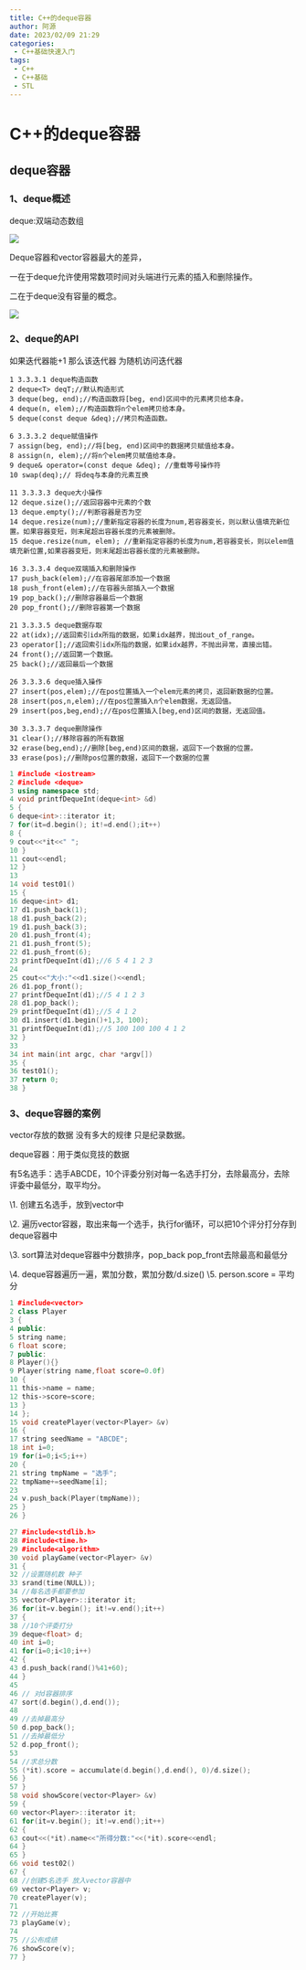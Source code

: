 ```yaml
---
title: C++的deque容器
author: 阿源
date: 2023/02/09 21:29
categories:
 - C++基础快速入门
tags:
 - C++
 - C++基础
 - STL
---
```

# C++的deque容器
## deque容器

### 1、deque概述

deque:双端动态数组

![](https://cdn.staticaly.com/gh/clint-sfy/blogcdn@master/img/c_plus/STL4.png)

Deque容器和vector容器最大的差异，

一在于deque允许使用常数项时间对头端进行元素的插入和删除操作。

二在于deque没有容量的概念。

![](https://cdn.staticaly.com/gh/clint-sfy/blogcdn@master/img/c_plus/STL5.png)

### 2、deque的API

如果迭代器能+1 那么该迭代器 为随机访问迭代器

```
1 3.3.3.1 deque构造函数
2 deque<T> deqT;//默认构造形式
3 deque(beg, end);//构造函数将[beg, end)区间中的元素拷贝给本身。
4 deque(n, elem);//构造函数将n个elem拷贝给本身。
5 deque(const deque &deq);//拷贝构造函数。

6 3.3.3.2 deque赋值操作
7 assign(beg, end);//将[beg, end)区间中的数据拷贝赋值给本身。
8 assign(n, elem);//将n个elem拷贝赋值给本身。
9 deque& operator=(const deque &deq); //重载等号操作符
10 swap(deq);// 将deq与本身的元素互换

11 3.3.3.3 deque大小操作
12 deque.size();//返回容器中元素的个数
13 deque.empty();//判断容器是否为空
14 deque.resize(num);//重新指定容器的长度为num,若容器变长，则以默认值填充新位置。如果容器变短，则末尾超出容器长度的元素被删除。
15 deque.resize(num, elem); //重新指定容器的长度为num,若容器变长，则以elem值填充新位置,如果容器变短，则末尾超出容器长度的元素被删除。

16 3.3.3.4 deque双端插入和删除操作
17 push_back(elem);//在容器尾部添加一个数据
18 push_front(elem);//在容器头部插入一个数据
19 pop_back();//删除容器最后一个数据
20 pop_front();//删除容器第一个数据

21 3.3.3.5 deque数据存取
22 at(idx);//返回索引idx所指的数据，如果idx越界，抛出out_of_range。
23 operator[];//返回索引idx所指的数据，如果idx越界，不抛出异常，直接出错。
24 front();//返回第一个数据。
25 back();//返回最后一个数据

26 3.3.3.6 deque插入操作
27 insert(pos,elem);//在pos位置插入一个elem元素的拷贝，返回新数据的位置。
28 insert(pos,n,elem);//在pos位置插入n个elem数据，无返回值。
29 insert(pos,beg,end);//在pos位置插入[beg,end)区间的数据，无返回值。

30 3.3.3.7 deque删除操作
31 clear();//移除容器的所有数据
32 erase(beg,end);//删除[beg,end)区间的数据，返回下一个数据的位置。
33 erase(pos);//删除pos位置的数据，返回下一个数据的位置
```

```cpp
1 #include <iostream>
2 #include <deque>
3 using namespace std;
4 void printfDequeInt(deque<int> &d)
5 {
6 deque<int>::iterator it;
7 for(it=d.begin(); it!=d.end();it++)
8 {
9 cout<<*it<<" ";
10 }
11 cout<<endl;
12 }
13
14 void test01()
15 {
16 deque<int> d1;
17 d1.push_back(1);
18 d1.push_back(2);
19 d1.push_back(3);
20 d1.push_front(4);
21 d1.push_front(5);
22 d1.push_front(6);
23 printfDequeInt(d1);//6 5 4 1 2 3
24
25 cout<<"大小:"<<d1.size()<<endl;
26 d1.pop_front();
27 printfDequeInt(d1);//5 4 1 2 3
28 d1.pop_back();
29 printfDequeInt(d1);//5 4 1 2
30 d1.insert(d1.begin()+1,3, 100);
31 printfDequeInt(d1);//5 100 100 100 4 1 2
32 }
33
34 int main(int argc, char *argv[])
35 {
36 test01();
37 return 0;
38 }
```

### 3、deque容器的案例

vector存放的数据 没有多大的规律 只是纪录数据。

deque容器：用于类似竞技的数据

有5名选手：选手ABCDE，10个评委分别对每一名选手打分，去除最高分，去除评委中最低分，取平均分。

\1. 创建五名选手，放到vector中

\2. 遍历vector容器，取出来每一个选手，执行for循环，可以把10个评分打分存到deque容器中

\3. sort算法对deque容器中分数排序，pop_back pop_front去除最高和最低分

\4. deque容器遍历一遍，累加分数，累加分数/d.size()
\5. person.score = 平均分


```cpp
1 #include<vector>
2 class Player
3 {
4 public:
5 string name;
6 float score;
7 public:
8 Player(){}
9 Player(string name,float score=0.0f)
10 {
11 this‐>name = name;
12 this‐>score=score;
13 }
14 };
15 void createPlayer(vector<Player> &v)
16 {
17 string seedName = "ABCDE";
18 int i=0;
19 for(i=0;i<5;i++)
20 {
21 string tmpName = "选手";
22 tmpName+=seedName[i];
23
24 v.push_back(Player(tmpName));
25 }
26 }

27 #include<stdlib.h>
28 #include<time.h>
29 #include<algorithm>
30 void playGame(vector<Player> &v)
31 {
32 //设置随机数 种子
33 srand(time(NULL));
34 //每名选手都要参加
35 vector<Player>::iterator it;
36 for(it=v.begin(); it!=v.end();it++)
37 {
38 //10个评委打分
39 deque<float> d;
40 int i=0;
41 for(i=0;i<10;i++)
42 {
43 d.push_back(rand()%41+60);
44 }
45
46 // 对d容器排序
47 sort(d.begin(),d.end());
48
49 //去掉最高分
50 d.pop_back();
51 //去掉最低分
52 d.pop_front();
53
54 //求总分数
55 (*it).score = accumulate(d.begin(),d.end(), 0)/d.size();
56 }
57 }
58 void showScore(vector<Player> &v)
59 {
60 vector<Player>::iterator it;
61 for(it=v.begin(); it!=v.end();it++)
62 {
63 cout<<(*it).name<<"所得分数:"<<(*it).score<<endl;
64 }
65 }
66 void test02()
67 {
68 //创建5名选手 放入vector容器中
69 vector<Player> v;
70 createPlayer(v);
71
72 //开始比赛
73 playGame(v);
74
75 //公布成绩
76 showScore(v);
77 }
```